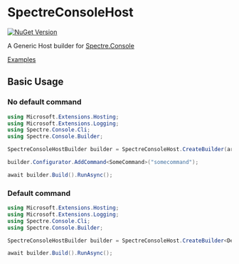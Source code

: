 ﻿# SpectreConsoleHost

[![NuGet Version](https://img.shields.io/nuget/v/SpectreConsoleHost?link=https%3A%2F%2Fwww.nuget.org%2Fpackages%2FSpectreConsoleHost)](https://www.nuget.org/packages/SpectreConsoleHost)

A Generic Host builder for [Spectre.Console](https://spectreconsole.net/)

[Examples](https://github.com/snargledorf/SpectreConsoleHost.Examples)

## Basic Usage

### No default command
```c#
using Microsoft.Extensions.Hosting;
using Microsoft.Extensions.Logging;
using Spectre.Console.Cli;
using Spectre.Console.Builder;

SpectreConsoleHostBuilder builder = SpectreConsoleHost.CreateBuilder(args);

builder.Configurator.AddCommand<SomeCommand>("somecommand");

await builder.Build().RunAsync();
```

### Default command
```c#
using Microsoft.Extensions.Hosting;
using Microsoft.Extensions.Logging;
using Spectre.Console.Cli;
using Spectre.Console.Builder;

SpectreConsoleHostBuilder builder = SpectreConsoleHost.CreateBuilder<DefaultCommand>(args);

await builder.Build().RunAsync();
```
